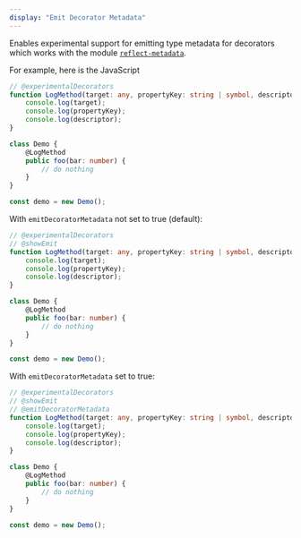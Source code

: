 ```yaml
---
display: "Emit Decorator Metadata"
---
```


Enables experimental support for emitting type metadata for decorators which works with the module [`reflect-metadata`](https://www.npmjs.com/package/reflect-metadata).

For example, here is the JavaScript

```ts twoslash
// @experimentalDecorators
function LogMethod(target: any, propertyKey: string | symbol, descriptor: PropertyDescriptor) {
    console.log(target);
    console.log(propertyKey);
    console.log(descriptor);
}

class Demo {
    @LogMethod
    public foo(bar: number) {
        // do nothing
    }
}

const demo = new Demo();
```

With `emitDecoratorMetadata` not set to true (default):

```ts twoslash
// @experimentalDecorators
// @showEmit
function LogMethod(target: any, propertyKey: string | symbol, descriptor: PropertyDescriptor) {
    console.log(target);
    console.log(propertyKey);
    console.log(descriptor);
}

class Demo {
    @LogMethod
    public foo(bar: number) {
        // do nothing
    }
}

const demo = new Demo();
```

With `emitDecoratorMetadata` set to true:

```ts twoslash
// @experimentalDecorators
// @showEmit
// @emitDecoratorMetadata
function LogMethod(target: any, propertyKey: string | symbol, descriptor: PropertyDescriptor) {
    console.log(target);
    console.log(propertyKey);
    console.log(descriptor);
}

class Demo {
    @LogMethod
    public foo(bar: number) {
        // do nothing
    }
}

const demo = new Demo();
```

